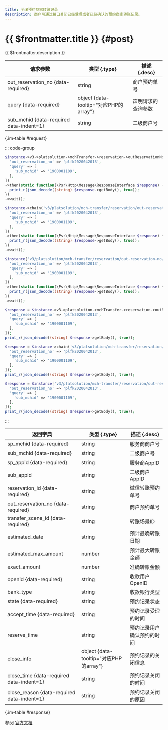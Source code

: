 ```yaml
---
title: 关闭预约商家转账记录
description: 商户可通过接口关闭已经受理或者已经确认的预约商家转账记录。
---
```


# {{ $frontmatter.title }} {#post}

{{ $frontmatter.description }}

| 请求参数 | 类型 {.type} | 描述 {.desc}
| --- | --- | ---
| out_reservation_no {data-required} | string | 商户预约单号
| query {data-required} | object {data-tooltip="对应PHP的array"} | 声明请求的查询参数
| sub_mchid {data-required data-indent=1} | string | 二级商户号

{.im-table #request}

::: code-group

```php [异步纯链式]
$instance->v3->platsolution->mchTransfer->reservation->outReservationNo->_out_reservation_no_->close->postAsync([
  'out_reservation_no' => 'plfk2020042013',
  'query' => [
    'sub_mchid' => '1900001109',
  ],
])
->then(static function(\Psr\Http\Message\ResponseInterface $response) {
  print_r(json_decode((string) $response->getBody(), true));
})
->wait();
```

```php [异步声明式]
$instance->chain('v3/platsolution/mch-transfer/reservation/out-reservation-no/{out_reservation_no}/close')->postAsync([
  'out_reservation_no' => 'plfk2020042013',
  'query' => [
    'sub_mchid' => '1900001109',
  ],
])
->then(static function(\Psr\Http\Message\ResponseInterface $response) {
  print_r(json_decode((string) $response->getBody(), true));
})
->wait();
```

```php [异步属性式]
$instance['v3/platsolution/mch-transfer/reservation/out-reservation-no/{out_reservation_no}/close']->postAsync([
  'out_reservation_no' => 'plfk2020042013',
  'query' => [
    'sub_mchid' => '1900001109',
  ],
])
->then(static function(\Psr\Http\Message\ResponseInterface $response) {
  print_r(json_decode((string) $response->getBody(), true));
})
->wait();
```

```php [同步纯链式]
$response = $instance->v3->platsolution->mchTransfer->reservation->outReservationNo->_out_reservation_no_->close->post([
  'out_reservation_no' => 'plfk2020042013',
  'query' => [
    'sub_mchid' => '1900001109',
  ],
]);
print_r(json_decode((string) $response->getBody(), true));
```

```php [同步声明式]
$response = $instance->chain('v3/platsolution/mch-transfer/reservation/out-reservation-no/{out_reservation_no}/close')->post([
  'out_reservation_no' => 'plfk2020042013',
  'query' => [
    'sub_mchid' => '1900001109',
  ],
]);
print_r(json_decode((string) $response->getBody(), true));
```

```php [同步属性式]
$response = $instance['v3/platsolution/mch-transfer/reservation/out-reservation-no/{out_reservation_no}/close']->post([
  'out_reservation_no' => 'plfk2020042013',
  'query' => [
    'sub_mchid' => '1900001109',
  ],
]);
print_r(json_decode((string) $response->getBody(), true));
```

:::

| 返回字典 | 类型 {.type} | 描述 {.desc}
| --- | --- | ---
| sp_mchid {data-required} | string | 服务商商户号
| sub_mchid {data-required} | string | 二级商户号
| sp_appid {data-required} | string | 服务商AppID
| sub_appid | string | 二级商户AppID
| reservation_id {data-required} | string | 微信转账预约单号
| out_reservation_no {data-required} | string | 商户预约单号
| transfer_scene_id {data-required} | string | 转账场景ID
| estimated_date | string | 预计最晚转账日期
| estimated_max_amount | number | 预计最大转账金额
| exact_amount | number | 准确转账金额
| openid {data-required} | string | 收款用户OpenID
| bank_type | string | 收款银行类型
| state {data-required} | string | 预约记录状态
| accept_time {data-required} | string | 预约记录受理的时间
| reserve_time | string | 预约记录用户确认预约的时间
| close_info | object {data-tooltip="对应PHP的array"} | 预约记录的关闭信息
| close_time {data-required data-indent=1} | string | 预约记录关闭的时间
| close_reason {data-required data-indent=1} | string | 预约记录关闭的原因

{.im-table #response}

参阅 [官方文档](https://pay.weixin.qq.com/docs/partner/apis/platsolution-mch-transfer/transfer-reservation/transfer-reservation-close.html)
